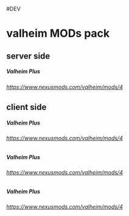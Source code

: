 #DEV
# valheim MODs pack


## server side


##### Valheim Plus
###### https://www.nexusmods.com/valheim/mods/4

## client side

##### Valheim Plus
###### https://www.nexusmods.com/valheim/mods/4

##### Valheim Plus
###### https://www.nexusmods.com/valheim/mods/4

##### Valheim Plus
###### https://www.nexusmods.com/valheim/mods/4